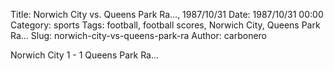 Title: Norwich City vs. Queens Park Ra…, 1987/10/31
Date: 1987/10/31 00:00
Category: sports
Tags: football, football scores, Norwich City, Queens Park Ra…
Slug: norwich-city-vs-queens-park-ra
Author: carbonero


Norwich City 1 - 1 Queens Park Ra…
